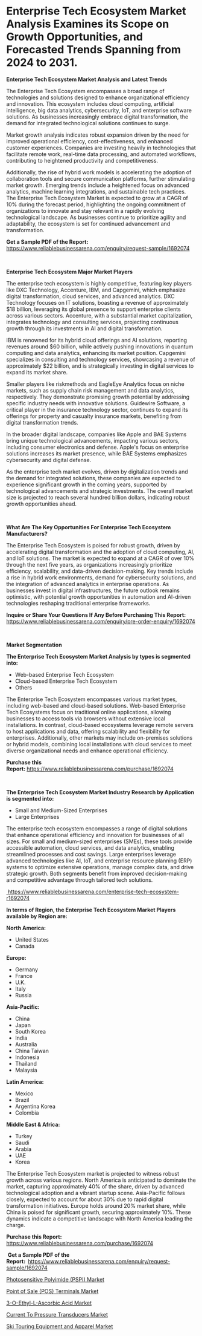 <p><h1>Enterprise Tech Ecosystem Market Analysis Examines its Scope on Growth Opportunities, and Forecasted Trends Spanning from 2024 to 2031.</h1></p><p><strong>Enterprise Tech Ecosystem Market Analysis and Latest Trends</strong></p>
<p><p>The Enterprise Tech Ecosystem encompasses a broad range of technologies and solutions designed to enhance organizational efficiency and innovation. This ecosystem includes cloud computing, artificial intelligence, big data analytics, cybersecurity, IoT, and enterprise software solutions. As businesses increasingly embrace digital transformation, the demand for integrated technological solutions continues to surge.</p><p>Market growth analysis indicates robust expansion driven by the need for improved operational efficiency, cost-effectiveness, and enhanced customer experiences. Companies are investing heavily in technologies that facilitate remote work, real-time data processing, and automated workflows, contributing to heightened productivity and competitiveness. </p><p>Additionally, the rise of hybrid work models is accelerating the adoption of collaboration tools and secure communication platforms, further stimulating market growth. Emerging trends include a heightened focus on advanced analytics, machine learning integrations, and sustainable tech practices. The Enterprise Tech Ecosystem Market is expected to grow at a CAGR of 10% during the forecast period, highlighting the ongoing commitment of organizations to innovate and stay relevant in a rapidly evolving technological landscape. As businesses continue to prioritize agility and adaptability, the ecosystem is set for continued advancement and transformation.</p></p>
<p><strong>Get a Sample PDF of the Report:&nbsp;</strong> <a href="https://www.reliablebusinessarena.com/enquiry/request-sample/1692074?utm_campaign=1455&utm_medium=2&utm_source=Github&utm_content=ia&utm_term=18102024&utm_id=enterprise-tech-ecosystem">https://www.reliablebusinessarena.com/enquiry/request-sample/1692074</a></p>
<p>&nbsp;</p>
<p><strong>Enterprise Tech Ecosystem Major Market Players</strong></p>
<p><p>The enterprise tech ecosystem is highly competitive, featuring key players like DXC Technology, Accenture, IBM, and Capgemini, which emphasize digital transformation, cloud services, and advanced analytics. DXC Technology focuses on IT solutions, boasting a revenue of approximately $18 billion, leveraging its global presence to support enterprise clients across various sectors. Accenture, with a substantial market capitalization, integrates technology and consulting services, projecting continuous growth through its investments in AI and digital transformation.</p><p>IBM is renowned for its hybrid cloud offerings and AI solutions, reporting revenues around $60 billion, while actively pushing innovations in quantum computing and data analytics, enhancing its market position. Capgemini specializes in consulting and technology services, showcasing a revenue of approximately $22 billion, and is strategically investing in digital services to expand its market share.</p><p>Smaller players like riskmethods and EagleEye Analytics focus on niche markets, such as supply chain risk management and data analytics, respectively. They demonstrate promising growth potential by addressing specific industry needs with innovative solutions. Guidewire Software, a critical player in the insurance technology sector, continues to expand its offerings for property and casualty insurance markets, benefiting from digital transformation trends.</p><p>In the broader digital landscape, companies like Apple and BAE Systems bring unique technological advancements, impacting various sectors, including consumer electronics and defense. Apple's focus on enterprise solutions increases its market presence, while BAE Systems emphasizes cybersecurity and digital defense.</p><p>As the enterprise tech market evolves, driven by digitalization trends and the demand for integrated solutions, these companies are expected to experience significant growth in the coming years, supported by technological advancements and strategic investments. The overall market size is projected to reach several hundred billion dollars, indicating robust growth opportunities ahead.</p></p>
<p>&nbsp;</p>
<p><strong>What Are The Key Opportunities For Enterprise Tech Ecosystem Manufacturers?</strong></p>
<p><p>The Enterprise Tech Ecosystem is poised for robust growth, driven by accelerating digital transformation and the adoption of cloud computing, AI, and IoT solutions. The market is expected to expand at a CAGR of over 10% through the next five years, as organizations increasingly prioritize efficiency, scalability, and data-driven decision-making. Key trends include a rise in hybrid work environments, demand for cybersecurity solutions, and the integration of advanced analytics in enterprise operations. As businesses invest in digital infrastructures, the future outlook remains optimistic, with potential growth opportunities in automation and AI-driven technologies reshaping traditional enterprise frameworks.</p></p>
<p><strong>Inquire or Share Your Questions If Any Before Purchasing This Report:</strong> <a href="https://www.reliablebusinessarena.com/enquiry/pre-order-enquiry/1692074?utm_campaign=1455&utm_medium=2&utm_source=Github&utm_content=ia&utm_term=18102024&utm_id=enterprise-tech-ecosystem">https://www.reliablebusinessarena.com/enquiry/pre-order-enquiry/1692074</a></p>
<p>&nbsp;</p>
<p><strong>Market Segmentation</strong></p>
<p><strong>The Enterprise Tech Ecosystem Market Analysis by types is segmented into:</strong></p>
<p><ul><li>Web-based Enterprise Tech Ecosystem</li><li>Cloud-based Enterprise Tech Ecosystem</li><li>Others</li></ul></p>
<p><p>The Enterprise Tech Ecosystem encompasses various market types, including web-based and cloud-based solutions. Web-based Enterprise Tech Ecosystems focus on traditional online applications, allowing businesses to access tools via browsers without extensive local installations. In contrast, cloud-based ecosystems leverage remote servers to host applications and data, offering scalability and flexibility for enterprises. Additionally, other markets may include on-premises solutions or hybrid models, combining local installations with cloud services to meet diverse organizational needs and enhance operational efficiency.</p></p>
<p><strong>Purchase this Report:&nbsp;</strong><a href="https://www.reliablebusinessarena.com/purchase/1692074?utm_campaign=1455&utm_medium=2&utm_source=Github&utm_content=ia&utm_term=18102024&utm_id=enterprise-tech-ecosystem">https://www.reliablebusinessarena.com/purchase/1692074</a></p>
<p>&nbsp;</p>
<p><strong>The Enterprise Tech Ecosystem Market Industry Research by Application is segmented into:</strong></p>
<p><ul><li>Small and Medium-Sized Enterprises</li><li>Large Enterprises</li></ul></p>
<p><p>The enterprise tech ecosystem encompasses a range of digital solutions that enhance operational efficiency and innovation for businesses of all sizes. For small and medium-sized enterprises (SMEs), these tools provide accessible automation, cloud services, and data analytics, enabling streamlined processes and cost savings. Large enterprises leverage advanced technologies like AI, IoT, and enterprise resource planning (ERP) systems to optimize extensive operations, manage complex data, and drive strategic growth. Both segments benefit from improved decision-making and competitive advantage through tailored tech solutions.</p></p>
<p><a href="https://www.reliablebusinessarena.com/enterprise-tech-ecosystem-r1692074?utm_campaign=1455&utm_medium=2&utm_source=Github&utm_content=ia&utm_term=18102024&utm_id=enterprise-tech-ecosystem">&nbsp;https://www.reliablebusinessarena.com/enterprise-tech-ecosystem-r1692074</a></p>
<p><strong>In terms of Region, the Enterprise Tech Ecosystem Market Players available by Region are:</strong></p>
<p>
    <p> <strong> North America: </strong>
        <ul>
            <li>United States</li>
            <li>Canada</li>
        </ul>
        </p> 
    <p> <strong> Europe: </strong>
        <ul>
            <li>Germany</li>
            <li>France</li>
            <li>U.K.</li>
            <li>Italy</li>
            <li>Russia</li>
        </ul>
        </p> 
    <p> <strong> Asia-Pacific: </strong>
        <ul>
            <li>China</li>
            <li>Japan</li>
            <li>South Korea</li>
            <li>India</li>
            <li>Australia</li>
            <li>China Taiwan</li>
            <li>Indonesia</li>
            <li>Thailand</li>
            <li>Malaysia</li>
        </ul>
        </p> 
    <p> <strong> Latin America: </strong>
        <ul>
            <li>Mexico</li>
            <li>Brazil</li>
            <li>Argentina Korea</li>
            <li>Colombia</li>
        </ul>
        </p> 
    <p> <strong> Middle East & Africa: </strong>
        <ul>
            <li>Turkey</li>
            <li>Saudi</li>
            <li>Arabia</li>
            <li>UAE</li>
            <li>Korea</li>
        </ul>
    </p>
    </p>
<p><p>The Enterprise Tech Ecosystem market is projected to witness robust growth across various regions. North America is anticipated to dominate the market, capturing approximately 40% of the share, driven by advanced technological adoption and a vibrant startup scene. Asia-Pacific follows closely, expected to account for about 30% due to rapid digital transformation initiatives. Europe holds around 20% market share, while China is poised for significant growth, securing approximately 10%. These dynamics indicate a competitive landscape with North America leading the charge.</p></p>
<p><strong>Purchase this Report: </strong><a href="https://www.reliablebusinessarena.com/purchase/1692074?utm_campaign=1455&utm_medium=2&utm_source=Github&utm_content=ia&utm_term=18102024&utm_id=enterprise-tech-ecosystem">https://www.reliablebusinessarena.com/purchase/1692074</a></p>
<p>&nbsp;<strong>Get a Sample PDF of the Report:&nbsp;&nbsp;</strong><a href="https://www.reliablebusinessarena.com/enquiry/request-sample/1692074?utm_campaign=1455&utm_medium=2&utm_source=Github&utm_content=ia&utm_term=18102024&utm_id=enterprise-tech-ecosystem">https://www.reliablebusinessarena.com/enquiry/request-sample/1692074</a></p>
<p><strong></strong></p>
<p><p><a href="https://www.linkedin.com/pulse/photosensitive-polyimide-pspi-market-global-regional-kfhdc?utm_campaign=1455&utm_medium=2&utm_source=Github&utm_content=ia&utm_term=18102024&utm_id=enterprise-tech-ecosystem">Photosensitive Polyimide (PSPI) Market</a></p><p><a href="https://www.linkedin.com/pulse/global-point-sale-pos-terminals-market-trends-innovations-dhn2e?utm_campaign=1455&utm_medium=2&utm_source=Github&utm_content=ia&utm_term=18102024&utm_id=enterprise-tech-ecosystem">Point of Sale (POS) Terminals Market</a></p><p><a href="https://www.linkedin.com/pulse/charting-future-comprehensive-analysis-global-3-o-ethyl-l-ascorbic-cypjc?utm_campaign=1455&utm_medium=2&utm_source=Github&utm_content=ia&utm_term=18102024&utm_id=enterprise-tech-ecosystem">3-O-Ethyl-L-Ascorbic Acid Market</a></p><p><a href="https://github.com/AfsanaMia652/Market-Research-Report-List-1/blob/main/current-to-pressure-transducers-market.md?utm_campaign=1455&utm_medium=2&utm_source=Github&utm_content=ia&utm_term=18102024&utm_id=enterprise-tech-ecosystem">Current To Pressure Transducers Market</a></p><p><a href="https://www.linkedin.com/pulse/strategic-roadmap-global-ski-touring-equipment-apparel-market-8ya0e?utm_campaign=1455&utm_medium=2&utm_source=Github&utm_content=ia&utm_term=18102024&utm_id=enterprise-tech-ecosystem">Ski Touring Equipment and Apparel Market</a></p></p>